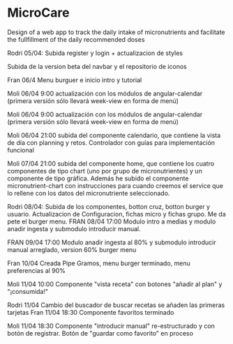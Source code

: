 # MicroCare

Design of a web app to track the daily intake of micronutrients and facilitate the fullfillment of the daily recommended doses

Rodri 05/04: Subida register y login + actualizacion de styles

Subida de la version beta del navbar y el repositorio de iconos

Fran 06/4 Menu burguer e inicio intro y tutorial


Moli 06/04 9:00 actualización con los módulos de angular-calendar (primera versión sólo llevará week-view en forma de menú)

Moli 06/04 9:00 actualización con los módulos de angular-calendar (primera versión sólo llevará week-view en forma de menú)




Moli 06/04 21:00 subida del componente calendario, que contiene la vista de día con planning y retos. Controlador con guías para implementación funcional



Moli 07/04  21:00 subida del componente home, que contiene los cuatro componentes de tipo chart (uno por grupo de micronutrientes) y un componente de tipo gráfica.
Además he subido el componente micronutrient-chart con instrucciones para cuando creemos el service que lo rellene con los datos del micronutriente seleccionado.


Rodri 08/04: Subida de los componentes, botton cruz, botton burger y usuario. Actualizacion de Configuracion, fichas micro y fichas grupo. 
Me da pete el burger menu.
FRAN 08/04 17:00 Modulo intro a medias y modulo anadir ingesta y submodulo introducir manual. 

FRAN 09/04 17:00 Modulo anadir ingesta al 80% y submodulo introducir manual arreglado, version 60% burger menu

Fran 10/04 Creada Pipe Gramos, menu burger terminado, menu preferencias al 90%


Moli 11/04 10:00 Componente "vista receta" con botones "añadir al plan" y "¡consumida!"


Rodri 11/04 Cambio del buscador de buscar recetas se añaden las primeras tarjetas
Fran 11/04 18:30 Componente favoritos terminado

Moli 11/04 18:30 Componente "introducir manual" re-estructurado y con botón de registrar. Botón de "guardar como favorito" en proceso
